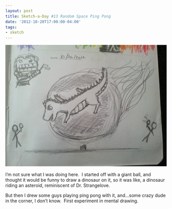 ```yaml
---
layout: post
title: Sketch-a-Day #13 Random Space Ping Pong
date: '2012-10-20T17:00:00-04:00'
tags:
- sketch
---
```

![](/images/sketches/sad13-random-space-pingpong.jpg)

I’m not sure what I was doing here.  I started off with a giant ball, and thought it would be funny to draw a dinosaur on it, so it was like, a dinosaur riding an asteroid, reminiscent of Dr. Strangelove.

But then I drew some guys playing ping pong with it, and…some crazy dude in the corner, I don’t know.  First experiment in mental drawing.
